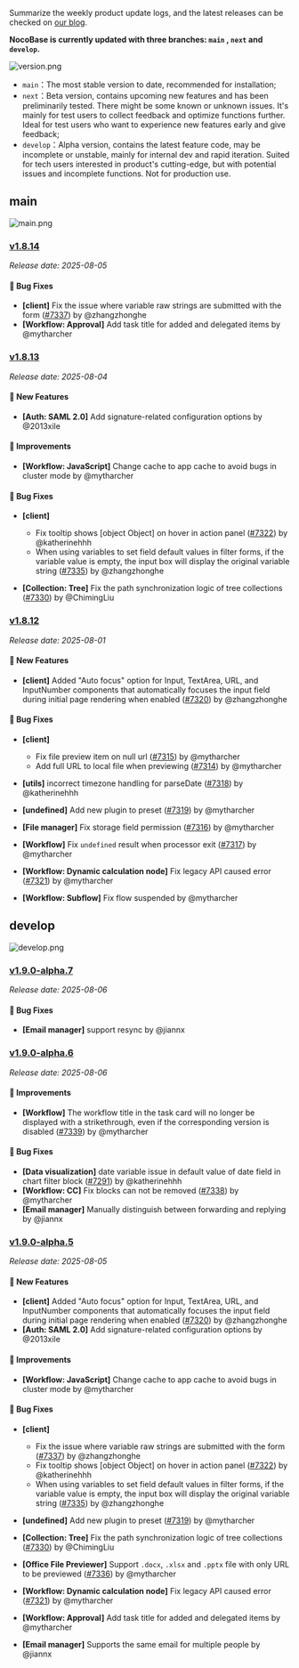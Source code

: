 Summarize the weekly product update logs, and the latest releases can be checked on [our blog](https://www.nocobase.com/en/blog/timeline).

**NocoBase is currently updated with three branches: `main` , `next` and `develop`.**

![version.png](https://static-docs.nocobase.com/ba5f04e27e99c625cb3822da5df07860.png)

* `main`：The most stable version to date, recommended for installation;
* `next`：Beta version, contains upcoming new features and has been preliminarily tested. There might be some known or unknown issues. It's mainly for test users to collect feedback and optimize functions further. Ideal for test users who want to experience new features early and give feedback;
* `develop`：Alpha version, contains the latest feature code, may be incomplete or unstable, mainly for internal dev and rapid iteration. Suited for tech users interested in product's cutting-edge, but with potential issues and incomplete functions. Not for production use.

## main

![main.png](https://static-docs.nocobase.com/47a3c71734c1d0f908b51f9ebd53c0ac.png)

### [v1.8.14](https://www.nocobase.com/en/blog/v1.8.14)

*Release date: 2025-08-05*

#### 🐛 Bug Fixes

- **[client]** Fix the issue where variable raw strings are submitted with the form ([#7337](https://github.com/nocobase/nocobase/pull/7337)) by @zhangzhonghe
- **[Workflow: Approval]** Add task title for added and delegated items by @mytharcher

### [v1.8.13](https://www.nocobase.com/en/blog/v1.8.13)

*Release date: 2025-08-04*

#### 🎉 New Features

- **[Auth: SAML 2.0]** Add signature-related configuration options by @2013xile

#### 🚀 Improvements

- **[Workflow: JavaScript]** Change cache to app cache to avoid bugs in cluster mode by @mytharcher

#### 🐛 Bug Fixes

- **[client]**

  - Fix tooltip shows [object Object] on hover in action panel ([#7322](https://github.com/nocobase/nocobase/pull/7322)) by @katherinehhh
  - When using variables to set field default values in filter forms, if the variable value is empty, the input box will display the original variable string ([#7335](https://github.com/nocobase/nocobase/pull/7335)) by @zhangzhonghe
- **[Collection: Tree]** Fix the path synchronization logic of tree collections ([#7330](https://github.com/nocobase/nocobase/pull/7330)) by @ChimingLiu

### [v1.8.12](https://www.nocobase.com/en/blog/v1.8.12)

*Release date: 2025-08-01*

#### 🎉 New Features

- **[client]** Added "Auto focus" option for Input, TextArea, URL, and InputNumber components that automatically focuses the input field during initial page rendering when enabled ([#7320](https://github.com/nocobase/nocobase/pull/7320)) by @zhangzhonghe

#### 🐛 Bug Fixes

- **[client]**

  - Fix file preview item on null url ([#7315](https://github.com/nocobase/nocobase/pull/7315)) by @mytharcher
  - Add full URL to local file when previewing ([#7314](https://github.com/nocobase/nocobase/pull/7314)) by @mytharcher
- **[utils]** incorrect timezone handling for parseDate ([#7318](https://github.com/nocobase/nocobase/pull/7318)) by @katherinehhh
- **[undefined]** Add new plugin to preset ([#7319](https://github.com/nocobase/nocobase/pull/7319)) by @mytharcher
- **[File manager]** Fix storage field permission ([#7316](https://github.com/nocobase/nocobase/pull/7316)) by @mytharcher
- **[Workflow]** Fix `undefined` result when processor exit ([#7317](https://github.com/nocobase/nocobase/pull/7317)) by @mytharcher
- **[Workflow: Dynamic calculation node]** Fix legacy API caused error ([#7321](https://github.com/nocobase/nocobase/pull/7321)) by @mytharcher
- **[Workflow: Subflow]** Fix flow suspended by @mytharcher

## develop

![develop.png](https://static-docs.nocobase.com/7fcdd9456a17286d8a439eee52bcb8d2.png)

### [v1.9.0-alpha.7](https://www.nocobase.com/en/blog/v1.9.0-alpha.7)

*Release date: 2025-08-06*

#### 🐛 Bug Fixes

- **[Email manager]** support resync by @jiannx

### [v1.9.0-alpha.6](https://www.nocobase.com/en/blog/v1.9.0-alpha.6)

*Release date: 2025-08-06*

#### 🚀 Improvements

- **[Workflow]** The workflow title in the task card will no longer be displayed with a strikethrough, even if the corresponding version is disabled ([#7339](https://github.com/nocobase/nocobase/pull/7339)) by @mytharcher

#### 🐛 Bug Fixes

- **[Data visualization]** date variable issue in default value of date field in chart filter block ([#7291](https://github.com/nocobase/nocobase/pull/7291)) by @katherinehhh
- **[Workflow: CC]** Fix blocks can not be removed ([#7338](https://github.com/nocobase/nocobase/pull/7338)) by @mytharcher
- **[Email manager]** Manually distinguish between forwarding and replying by @jiannx

### [v1.9.0-alpha.5](https://www.nocobase.com/en/blog/v1.9.0-alpha.5)

*Release date: 2025-08-05*

#### 🎉 New Features

- **[client]** Added "Auto focus" option for Input, TextArea, URL, and InputNumber components that automatically focuses the input field during initial page rendering when enabled ([#7320](https://github.com/nocobase/nocobase/pull/7320)) by @zhangzhonghe
- **[Auth: SAML 2.0]** Add signature-related configuration options by @2013xile

#### 🚀 Improvements

- **[Workflow: JavaScript]** Change cache to app cache to avoid bugs in cluster mode by @mytharcher

#### 🐛 Bug Fixes

- **[client]**

  - Fix the issue where variable raw strings are submitted with the form ([#7337](https://github.com/nocobase/nocobase/pull/7337)) by @zhangzhonghe
  - Fix tooltip shows [object Object] on hover in action panel ([#7322](https://github.com/nocobase/nocobase/pull/7322)) by @katherinehhh
  - When using variables to set field default values in filter forms, if the variable value is empty, the input box will display the original variable string ([#7335](https://github.com/nocobase/nocobase/pull/7335)) by @zhangzhonghe
- **[undefined]** Add new plugin to preset ([#7319](https://github.com/nocobase/nocobase/pull/7319)) by @mytharcher
- **[Collection: Tree]** Fix the path synchronization logic of tree collections ([#7330](https://github.com/nocobase/nocobase/pull/7330)) by @ChimingLiu
- **[Office File Previewer]** Support `.docx`, `.xlsx` and `.pptx` file with only URL to be previewed ([#7336](https://github.com/nocobase/nocobase/pull/7336)) by @mytharcher
- **[Workflow: Dynamic calculation node]** Fix legacy API caused error ([#7321](https://github.com/nocobase/nocobase/pull/7321)) by @mytharcher
- **[Workflow: Approval]** Add task title for added and delegated items by @mytharcher
- **[Email manager]** Supports the same email for multiple people by @jiannx
